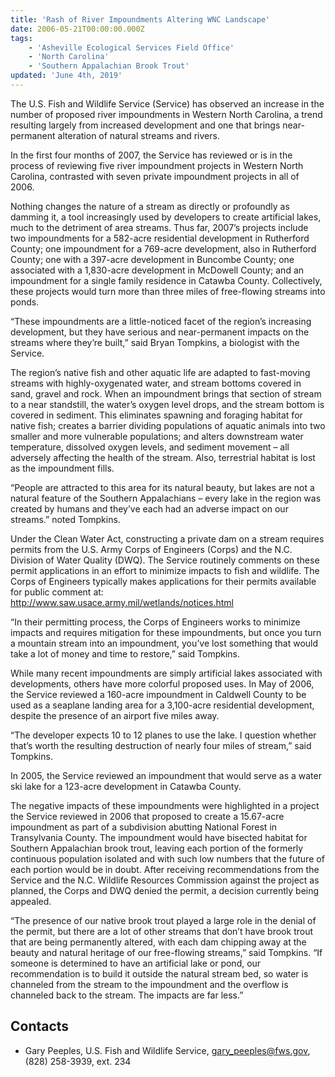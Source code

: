 ```yaml
---
title: 'Rash of River Impoundments Altering WNC Landscape'
date: 2006-05-21T00:00:00.000Z
tags:
    - 'Asheville Ecological Services Field Office'
    - 'North Carolina'
    - 'Southern Appalachian Brook Trout'
updated: 'June 4th, 2019'
---
```


The U.S. Fish and Wildlife Service (Service) has observed an increase in the number of proposed river impoundments in Western North Carolina, a trend resulting largely from increased development and one that brings near-permanent alteration of natural streams and rivers.

In the first four months of 2007, the Service has reviewed or is in the process of reviewing five river impoundment projects in Western North Carolina, contrasted with seven private impoundment projects in all of 2006.

Nothing changes the nature of a stream as directly or profoundly as damming it, a tool increasingly used by developers to create artificial lakes, much to the detriment of area streams. Thus far, 2007’s projects include two impoundments for a 582-acre residential development in Rutherford County; one impoundment for a 769-acre development, also in Rutherford County; one with a 397-acre development in Buncombe County; one associated with a 1,830-acre development in McDowell County; and an impoundment for a single family residence in Catawba County. Collectively, these projects would turn more than three miles of free-flowing streams into ponds.

“These impoundments are a little-noticed facet of the region’s increasing development, but they have serious and near-permanent impacts on the streams where they’re built,” said Bryan Tompkins, a biologist with the Service.

The region’s native fish and other aquatic life are adapted to fast-moving streams with highly-oxygenated water, and stream bottoms covered in sand, gravel and rock. When an impoundment brings that section of stream to a near standstill, the water’s oxygen level drops, and the stream bottom is covered in sediment. This eliminates spawning and foraging habitat for native fish; creates a barrier dividing populations of aquatic animals into two smaller and more vulnerable populations; and alters downstream water temperature, dissolved oxygen levels, and sediment movement – all adversely affecting the health of the stream. Also, terrestrial habitat is lost as the impoundment fills.

“People are attracted to this area for its natural beauty, but lakes are not a natural feature of the Southern Appalachians – every lake in the region was created by humans and they’ve each had an adverse impact on our streams.” noted Tompkins.

Under the Clean Water Act, constructing a private dam on a stream requires permits from the U.S. Army Corps of Engineers (Corps) and the N.C. Division of Water Quality (DWQ). The Service routinely comments on these permit applications in an effort to minimize impacts to fish and wildlife. The Corps of Engineers typically makes applications for their permits available for public comment at: http://www.saw.usace.army.mil/wetlands/notices.html

“In their permitting process, the Corps of Engineers works to minimize impacts and requires mitigation for these impoundments, but once you turn a mountain stream into an impoundment, you’ve lost something that would take a lot of money and time to restore,” said Tompkins.

While many recent impoundments are simply artificial lakes associated with developments, others have more colorful proposed uses. In May of 2006, the Service reviewed a 160-acre impoundment in Caldwell County to be used as a seaplane landing area for a 3,100-acre residential development, despite the presence of an airport five miles away.

“The developer expects 10 to 12 planes to use the lake. I question whether that’s worth the resulting destruction of nearly four miles of stream,” said Tompkins.

In 2005, the Service reviewed an impoundment that would serve as a water ski lake for a 123-acre development in Catawba County.

The negative impacts of these impoundments were highlighted in a project the Service reviewed in 2006 that proposed to create a 15.67-acre impoundment as part of a subdivision abutting National Forest in Transylvania County. The impoundment would have bisected habitat for Southern Appalachian brook trout, leaving each portion of the formerly continuous population isolated and with such low numbers that the future of each portion would be in doubt. After receiving recommendations from the Service and the N.C. Wildlife Resources Commission against the project as planned, the Corps and DWQ denied the permit, a decision currently being appealed.

“The presence of our native brook trout played a large role in the denial of the permit, but there are a lot of other streams that don’t have brook trout that are being permanently altered, with each dam chipping away at the beauty and natural heritage of our free-flowing streams,” said Tompkins. “If someone is determined to have an artificial lake or pond, our recommendation is to build it outside the natural stream bed, so water is channeled from the stream to the impoundment and the overflow is channeled back to the stream. The impacts are far less.”

## Contacts

- Gary Peeples, U.S. Fish and Wildlife Service, [gary_peeples@fws.gov](mailto:gary_peeples@fws.gov), (828) 258-3939, ext. 234